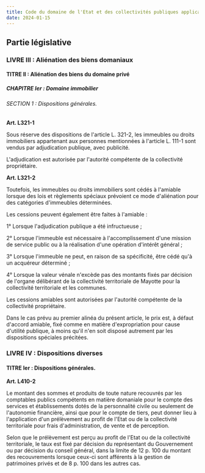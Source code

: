 ```yaml
---
title: Code du domaine de l'Etat et des collectivités publiques applicable à la collectivité territoriale de Mayotte
date: 2024-01-15
---
```


## Partie législative

### LIVRE III : Aliénation des biens domaniaux

#### TITRE II : Aliénation des biens du domaine privé

##### CHAPITRE Ier : Domaine immobilier

###### SECTION 1 : Dispositions générales.

**Art. L321-1**

Sous réserve des dispositions de l'article L. 321-2, les immeubles ou droits immobiliers appartenant aux personnes mentionnées à l'article L. 111-1 sont vendus par adjudication publique, avec publicité.

L'adjudication est autorisée par l'autorité compétente de la collectivité propriétaire.

**Art. L321-2**

Toutefois, les immeubles ou droits immobiliers sont cédés à l'amiable lorsque des lois et règlements spéciaux prévoient ce mode d'aliénation pour des catégories d'immeubles déterminées.

Les cessions peuvent également être faites à l'amiable :

1° Lorsque l'adjudication publique a été infructueuse ;

2° Lorsque l'immeuble est nécessaire à l'accomplissement d'une mission de service public ou à la réalisation d'une opération d'intérêt général ;

3° Lorsque l'immeuble ne peut, en raison de sa spécificité, être cédé qu'à un acquéreur déterminé ;

4° Lorsque la valeur vénale n'excède pas des montants fixés par décision de l'organe délibérant de la collectivité territoriale de Mayotte pour la collectivité territoriale et les communes.

Les cessions amiables sont autorisées par l'autorité compétente de la collectivité propriétaire.

Dans le cas prévu au premier alinéa du présent article, le prix est, à défaut d'accord amiable, fixé comme en matière d'expropriation pour cause d'utilité publique, à moins qu'il n'en soit disposé autrement par les dispositions spéciales précitées.

### LIVRE IV : Dispositions diverses

#### TITRE Ier : Dispositions générales.

**Art. L410-2**

Le montant des sommes et produits de toute nature recouvrés par les comptables publics compétents en matière domaniale pour le compte des services et établissements dotés de la personnalité civile ou seulement de l'autonomie financière, ainsi que pour le compte de tiers, peut donner lieu à l'application d'un prélèvement au profit de l'Etat ou de la collectivité territoriale pour frais d'administration, de vente et de perception.

Selon que le prélèvement est perçu au profit de l'Etat ou de la collectivité territoriale, le taux est fixé par décision du représentant du Gouvernement ou par décision du conseil général, dans la limite de 12 p. 100 du montant des recouvrements lorsque ceux-ci sont afférents à la gestion de patrimoines privés et de 8 p. 100 dans les autres cas.
